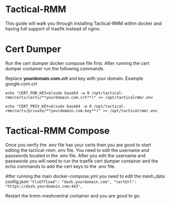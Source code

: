 # Tactical-RMM
This guide will walk you through installing Tactical-RMM within docker and having full support of traefik instead of nginx.

# Cert Dumper
Run the cert dumper docker compose file first.
After running the cert dumper container run the following commands.

Replace **yourdomain.com.crt** and key with your domain. Example google.com.crt

`echo "CERT_PUB_KEY=$(sudo base64 -w 0 /opt/tactical-rmm/certs/certs/**yourdomain.com.crt**)" >> /opt/tacticalrmm/.env`

`echo "CERT_PRIV_KEY=$(sudo base64 -w 0 /opt/tactical-rmm/certs/private/**yourdomain.com.key**)" >> /opt/tacticalrmm/.env`

# Tactical-RMM Compose
Once you verify the .env file has your certs then you are good to start editing the tactical-rmm .env file.
You need to edit the username and passwords located in the .env file.
After you edit the username and passwords you will need to run the traefik cert dumper container and the echo commands to add the cert keys to the .env file.

After running the main docker-compose.yml you need to edit the mesh_data config.json
`"tlsOffload": "dash.yourdomain.com",
"certUrl": "https://dash.yourdomain.com:443",`

Restart the trmm-meshcentral container and you are good to go.
